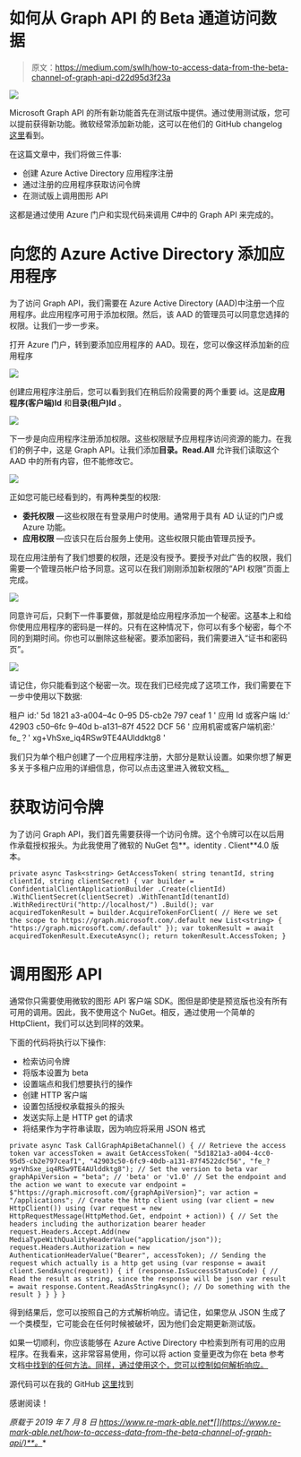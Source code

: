# 如何从 Graph API 的 Beta 通道访问数据

> 原文：<https://medium.com/swlh/how-to-access-data-from-the-beta-channel-of-graph-api-d22d95d3f23a>

![](img/c3e0a57a27014ef99a2e412e19bbcdf1.png)

Microsoft Graph API 的所有新功能首先在测试版中提供。通过使用测试版，您可以提前获得新功能。微软经常添加新功能，这可以在他们的 GitHub changelog [这里](https://github.com/microsoftgraph/microsoft-graph-docs/blob/master/concepts/changelog.md)看到。

在这篇文章中，我们将做三件事:

*   创建 Azure Active Directory 应用程序注册
*   通过注册的应用程序获取访问令牌
*   在测试版上调用图形 API

这都是通过使用 Azure 门户和实现代码来调用 C#中的 Graph API 来完成的。

# 向您的 Azure Active Directory 添加应用程序

为了访问 Graph API，我们需要在 Azure Active Directory (AAD)中注册一个应用程序。此应用程序可用于添加权限。然后，该 AAD 的管理员可以同意您选择的权限。让我们一步一步来。

打开 Azure 门户，转到要添加应用程序的 AAD。现在，您可以像这样添加新的应用程序

![](img/5177c7faadc304e4c3b86549f2bb50eb.png)

创建应用程序注册后，您可以看到我们在稍后阶段需要的两个重要 id。这是**应用程序(客户端)Id** 和**目录(租户)Id** 。

![](img/65c75d19d86c550a7d54d6da7b13aafb.png)

下一步是向应用程序注册添加权限。这些权限赋予应用程序访问资源的能力。在我们的例子中，这是 Graph API。让我们添加**目录。Read.All** 允许我们读取这个 AAD 中的所有内容，但不能修改它。

![](img/58d220b624392582d7ce4e3122c4899c.png)

正如您可能已经看到的，有两种类型的权限:

*   **委托权限** —这些权限在有登录用户时使用。通常用于具有 AD 认证的门户或 Azure 功能。
*   **应用权限** —应该只在后台服务上使用。这些权限只能由管理员授予。

现在应用注册有了我们想要的权限，还是没有授予。要授予对此广告的权限，我们需要一个管理员帐户给予同意。这可以在我们刚刚添加新权限的“API 权限”页面上完成。

![](img/059df2204bb9c6c2f72292a9786eee47.png)

同意许可后，只剩下一件事要做，那就是给应用程序添加一个秘密。这基本上和给你使用应用程序的密码是一样的。只有在这种情况下，你可以有多个秘密，每个不同的到期时间。你也可以删除这些秘密。要添加密码，我们需要进入“证书和密码页”。

![](img/3484c2a51f8adfe14be42aaafcf57408.png)

请记住，你只能看到这个秘密一次。现在我们已经完成了这项工作，我们需要在下一步中使用以下数据:

租户 id:' 5d 1821 a3-a004–4c 0–95 D5-cb2e 797 ceaf 1 '
应用 Id 或客户端 Id:' 42903 c50–6fc 9–40d b-a131–87f 4522 DCF 56 '
应用机密或客户端机密:' fe_？' xg+VhSxe_iq4RSw9TE4AUlddktg8 '

我们只为单个租户创建了一个应用程序注册，大部分是默认设置。如果你想了解更多关于多租户应用的详细信息，你可以点击这里进入微软文档[。](https://docs.microsoft.com/nl-nl/azure/active-directory/develop/quickstart-register-app)

# 获取访问令牌

为了访问 Graph API，我们首先需要获得一个访问令牌。这个令牌可以在以后用作承载授权报头。为此我使用了微软的 NuGet 包**。identity . Client**4.0 版本。

```
private async Task<string> GetAccessToken( string tenantId, string clientId, string clientSecret) { var builder = ConfidentialClientApplicationBuilder .Create(clientId) .WithClientSecret(clientSecret) .WithTenantId(tenantId) .WithRedirectUri("http://localhost/") .Build(); var acquiredTokenResult = builder.AcquireTokenForClient( // Here we set the scope to https://graph.microsoft.com/.default new List<string> { "https://graph.microsoft.com/.default" }); var tokenResult = await acquiredTokenResult.ExecuteAsync(); return tokenResult.AccessToken; }
```

# 调用图形 API

通常你只需要使用微软的图形 API 客户端 SDK。图但是即使是预览版也没有所有可用的调用。因此，我不使用这个 NuGet。相反，通过使用一个简单的 HttpClient，我们可以达到同样的效果。

下面的代码将执行以下操作:

*   检索访问令牌
*   将版本设置为 beta
*   设置端点和我们想要执行的操作
*   创建 HTTP 客户端
*   设置包括授权承载报头的报头
*   发送实际上是 HTTP get 的请求
*   将结果作为字符串读取，因为响应将采用 JSON 格式

```
private async Task CallGraphApiBetaChannel() { // Retrieve the access token var accessToken = await GetAccessToken( "5d1821a3-a004-4cc0-95d5-cb2e797ceaf1", "42903c50-6fc9-40db-a131-87f4522dcf56", "fe_?xg+VhSxe_iq4RSw9TE4AUlddktg8"); // Set the version to beta var graphApiVersion = "beta"; // 'beta' or 'v1.0' // Set the endpoint and the action we want to execute var endpoint = $"https://graph.microsoft.com/{graphApiVersion}"; var action = "/applications"; // Create the http client using (var client = new HttpClient()) using (var request = new HttpRequestMessage(HttpMethod.Get, endpoint + action)) { // Set the headers including the authorization bearer header request.Headers.Accept.Add(new MediaTypeWithQualityHeaderValue("application/json")); request.Headers.Authorization = new AuthenticationHeaderValue("Bearer", accessToken); // Sending the request which actually is a http get using (var response = await client.SendAsync(request)) { if (response.IsSuccessStatusCode) { // Read the result as string, since the response will be json var result = await response.Content.ReadAsStringAsync(); // Do something with the result } } } }
```

得到结果后，您可以按照自己的方式解析响应。请记住，如果您从 JSON 生成了一个类模型，它可能会在任何时候被破坏，因为他们会定期更新测试版。

如果一切顺利，你应该能够在 Azure Active Directory 中检索到所有可用的应用程序。在我看来，这非常容易使用，你可以将 action 变量更改为你在 beta 参考文档[中找到的任何方法。同样，通过使用这个，您可以控制如何解析响应。](https://docs.microsoft.com/en-us/graph/api/overview?view=graph-rest-beta)

源代码可以在我的 GitHub [这里](https://github.com/foppenm/Microsoft-Graph-API-Beta)找到

感谢阅读！

*原载于 2019 年 7 月 8 日 https://www.re-mark-able.net*[](https://www.re-mark-able.net/how-to-access-data-from-the-beta-channel-of-graph-api/)**。**